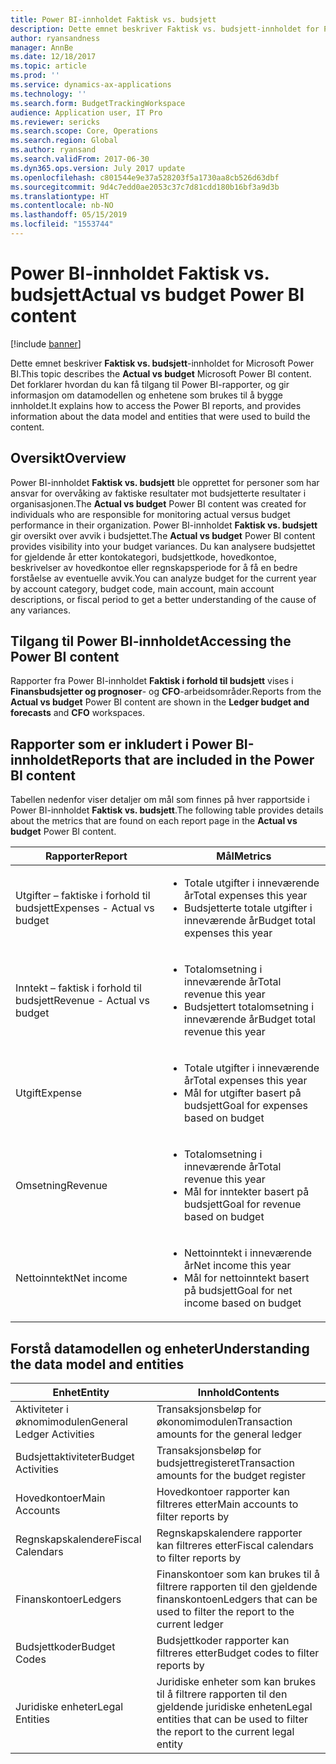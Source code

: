 ```yaml
---
title: Power BI-innholdet Faktisk vs. budsjett
description: Dette emnet beskriver Faktisk vs. budsjett-innholdet for Power BI. Det forklarer også hvordan du får tilgang til rapportene som er inkludert i innholdet, og inneholder informasjon om datamodellen og enhetene som brukes til å bygge innholdet.
author: ryansandness
manager: AnnBe
ms.date: 12/18/2017
ms.topic: article
ms.prod: ''
ms.service: dynamics-ax-applications
ms.technology: ''
ms.search.form: BudgetTrackingWorkspace
audience: Application user, IT Pro
ms.reviewer: sericks
ms.search.scope: Core, Operations
ms.search.region: Global
ms.author: ryansand
ms.search.validFrom: 2017-06-30
ms.dyn365.ops.version: July 2017 update
ms.openlocfilehash: c801544e9e37a528203f5a1730aa8cb526d63dbf
ms.sourcegitcommit: 9d4c7edd0ae2053c37c7d81cdd180b16bf3a9d3b
ms.translationtype: HT
ms.contentlocale: nb-NO
ms.lasthandoff: 05/15/2019
ms.locfileid: "1553744"
---
```

# <a name="actual-vs-budget-power-bi-content"></a><span data-ttu-id="e24c0-104">Power BI-innholdet Faktisk vs. budsjett</span><span class="sxs-lookup"><span data-stu-id="e24c0-104">Actual vs budget Power BI content</span></span>

[!include [banner](../includes/banner.md)]

<span data-ttu-id="e24c0-105">Dette emnet beskriver **Faktisk vs. budsjett**-innholdet for Microsoft Power BI.</span><span class="sxs-lookup"><span data-stu-id="e24c0-105">This topic describes the **Actual vs budget** Microsoft Power BI content.</span></span> <span data-ttu-id="e24c0-106">Det forklarer hvordan du kan få tilgang til Power BI-rapporter, og gir informasjon om datamodellen og enhetene som brukes til å bygge innholdet.</span><span class="sxs-lookup"><span data-stu-id="e24c0-106">It explains how to access the Power BI reports, and provides information about the data model and entities that were used to build the content.</span></span>

## <a name="overview"></a><span data-ttu-id="e24c0-107">Oversikt</span><span class="sxs-lookup"><span data-stu-id="e24c0-107">Overview</span></span>

<span data-ttu-id="e24c0-108">Power BI-innholdet **Faktisk vs. budsjett** ble opprettet for personer som har ansvar for overvåking av faktiske resultater mot budsjetterte resultater i organisasjonen.</span><span class="sxs-lookup"><span data-stu-id="e24c0-108">The **Actual vs budget** Power BI content was created for individuals who are responsible for monitoring actual versus budget performance in their organization.</span></span> <span data-ttu-id="e24c0-109">Power BI-innholdet **Faktisk vs. budsjett** gir oversikt over avvik i budsjettet.</span><span class="sxs-lookup"><span data-stu-id="e24c0-109">The **Actual vs budget** Power BI content provides visibility into your budget variances.</span></span> <span data-ttu-id="e24c0-110">Du kan analysere budsjettet for gjeldende år etter kontokategori, budsjettkode, hovedkontoe, beskrivelser av hovedkontoe eller regnskapsperiode for å få en bedre forståelse av eventuelle avvik.</span><span class="sxs-lookup"><span data-stu-id="e24c0-110">You can analyze budget for the current year by account category, budget code, main account, main account descriptions, or fiscal period to get a better understanding of the cause of any variances.</span></span>

## <a name="accessing-the-power-bi-content"></a><span data-ttu-id="e24c0-111">Tilgang til Power BI-innholdet</span><span class="sxs-lookup"><span data-stu-id="e24c0-111">Accessing the Power BI content</span></span>
<span data-ttu-id="e24c0-112">Rapporter fra Power BI-innholdet **Faktisk i forhold til budsjett** vises i **Finansbudsjetter og prognoser**- og **CFO**-arbeidsområder.</span><span class="sxs-lookup"><span data-stu-id="e24c0-112">Reports from the **Actual vs budget** Power BI content are shown in the **Ledger budget and forecasts** and **CFO** workspaces.</span></span>

## <a name="reports-that-are-included-in-the-power-bi-content"></a><span data-ttu-id="e24c0-113">Rapporter som er inkludert i Power BI-innholdet</span><span class="sxs-lookup"><span data-stu-id="e24c0-113">Reports that are included in the Power BI content</span></span>
<span data-ttu-id="e24c0-114">Tabellen nedenfor viser detaljer om mål som finnes på hver rapportside i Power BI-innholdet **Faktisk vs. budsjett**.</span><span class="sxs-lookup"><span data-stu-id="e24c0-114">The following table provides details about the metrics that are found on each report page in the **Actual vs budget** Power BI content.</span></span>

| <span data-ttu-id="e24c0-115">Rapporter</span><span class="sxs-lookup"><span data-stu-id="e24c0-115">Report</span></span>                      | <span data-ttu-id="e24c0-116">Mål</span><span class="sxs-lookup"><span data-stu-id="e24c0-116">Metrics</span></span>                                                                             |
|-----------------------------|-------------------------------------------------------------------------------------|
| <span data-ttu-id="e24c0-117">Utgifter – faktiske i forhold til budsjett</span><span class="sxs-lookup"><span data-stu-id="e24c0-117">Expenses - Actual vs budget</span></span> | <ul><li><span data-ttu-id="e24c0-118">Totale utgifter i inneværende år</span><span class="sxs-lookup"><span data-stu-id="e24c0-118">Total expenses this year</span></span></li><li><span data-ttu-id="e24c0-119">Budsjetterte totale utgifter i inneværende år</span><span class="sxs-lookup"><span data-stu-id="e24c0-119">Budget total expenses this year</span></span></li></ul>  |
| <span data-ttu-id="e24c0-120">Inntekt – faktisk i forhold til budsjett</span><span class="sxs-lookup"><span data-stu-id="e24c0-120">Revenue - Actual vs budget</span></span>  | <ul><li><span data-ttu-id="e24c0-121">Totalomsetning i inneværende år</span><span class="sxs-lookup"><span data-stu-id="e24c0-121">Total revenue this year</span></span></li><li><span data-ttu-id="e24c0-122">Budsjettert totalomsetning i inneværende år</span><span class="sxs-lookup"><span data-stu-id="e24c0-122">Budget total revenue this year</span></span></li><ul>     |
| <span data-ttu-id="e24c0-123">Utgift</span><span class="sxs-lookup"><span data-stu-id="e24c0-123">Expense</span></span>                     | <ul><li><span data-ttu-id="e24c0-124">Totale utgifter i inneværende år</span><span class="sxs-lookup"><span data-stu-id="e24c0-124">Total expenses this year</span></span></li><li><span data-ttu-id="e24c0-125">Mål for utgifter basert på budsjett</span><span class="sxs-lookup"><span data-stu-id="e24c0-125">Goal for expenses based on budget</span></span></li><ul> |
| <span data-ttu-id="e24c0-126">Omsetning</span><span class="sxs-lookup"><span data-stu-id="e24c0-126">Revenue</span></span>                     | <ul><li><span data-ttu-id="e24c0-127">Totalomsetning i inneværende år</span><span class="sxs-lookup"><span data-stu-id="e24c0-127">Total revenue this year</span></span></li><li><span data-ttu-id="e24c0-128">Mål for inntekter basert på budsjett</span><span class="sxs-lookup"><span data-stu-id="e24c0-128">Goal for revenue based on budget</span></span></li><ul>   |
| <span data-ttu-id="e24c0-129">Nettoinntekt</span><span class="sxs-lookup"><span data-stu-id="e24c0-129">Net income</span></span>                  | <ul><li><span data-ttu-id="e24c0-130">Nettoinntekt i inneværende år</span><span class="sxs-lookup"><span data-stu-id="e24c0-130">Net income this year</span></span></li><li><span data-ttu-id="e24c0-131">Mål for nettoinntekt basert på budsjett</span><span class="sxs-lookup"><span data-stu-id="e24c0-131">Goal for net income based on budget</span></span></li><ul>   |

## <a name="understanding-the-data-model-and-entities"></a><span data-ttu-id="e24c0-132">Forstå datamodellen og enheter</span><span class="sxs-lookup"><span data-stu-id="e24c0-132">Understanding the data model and entities</span></span>

| <span data-ttu-id="e24c0-133">Enhet</span><span class="sxs-lookup"><span data-stu-id="e24c0-133">Entity</span></span>                    | <span data-ttu-id="e24c0-134">Innhold</span><span class="sxs-lookup"><span data-stu-id="e24c0-134">Contents</span></span>                                                                         |
|---------------------------|----------------------------------------------------------------------------------|
| <span data-ttu-id="e24c0-135">Aktiviteter i øknomimodulen</span><span class="sxs-lookup"><span data-stu-id="e24c0-135">General Ledger Activities</span></span> | <span data-ttu-id="e24c0-136">Transaksjonsbeløp for økonomimodulen</span><span class="sxs-lookup"><span data-stu-id="e24c0-136">Transaction amounts for the general ledger</span></span>                                       |
| <span data-ttu-id="e24c0-137">Budsjettaktiviteter</span><span class="sxs-lookup"><span data-stu-id="e24c0-137">Budget Activities</span></span>         | <span data-ttu-id="e24c0-138">Transaksjonsbeløp for budsjettregisteret</span><span class="sxs-lookup"><span data-stu-id="e24c0-138">Transaction amounts for the budget register</span></span>                                      |
| <span data-ttu-id="e24c0-139">Hovedkontoer</span><span class="sxs-lookup"><span data-stu-id="e24c0-139">Main Accounts</span></span>             | <span data-ttu-id="e24c0-140">Hovedkontoer rapporter kan filtreres etter</span><span class="sxs-lookup"><span data-stu-id="e24c0-140">Main accounts to filter reports by</span></span>                                               |
| <span data-ttu-id="e24c0-141">Regnskapskalendere</span><span class="sxs-lookup"><span data-stu-id="e24c0-141">Fiscal Calendars</span></span>          | <span data-ttu-id="e24c0-142">Regnskapskalendere rapporter kan filtreres etter</span><span class="sxs-lookup"><span data-stu-id="e24c0-142">Fiscal calendars to filter reports by</span></span>                                            |
| <span data-ttu-id="e24c0-143">Finanskontoer</span><span class="sxs-lookup"><span data-stu-id="e24c0-143">Ledgers</span></span>                   | <span data-ttu-id="e24c0-144">Finanskontoer som kan brukes til å filtrere rapporten til den gjeldende finanskontoen</span><span class="sxs-lookup"><span data-stu-id="e24c0-144">Ledgers that can be used to filter the report to the current ledger</span></span>              |
| <span data-ttu-id="e24c0-145">Budsjettkoder</span><span class="sxs-lookup"><span data-stu-id="e24c0-145">Budget Codes</span></span>              | <span data-ttu-id="e24c0-146">Budsjettkoder rapporter kan filtreres etter</span><span class="sxs-lookup"><span data-stu-id="e24c0-146">Budget codes to filter reports by</span></span>                                                |
| <span data-ttu-id="e24c0-147">Juridiske enheter</span><span class="sxs-lookup"><span data-stu-id="e24c0-147">Legal Entities</span></span>            | <span data-ttu-id="e24c0-148">Juridiske enheter som kan brukes til å filtrere rapporten til den gjeldende juridiske enheten</span><span class="sxs-lookup"><span data-stu-id="e24c0-148">Legal entities that can be used to filter the report to the current legal entity</span></span> |
